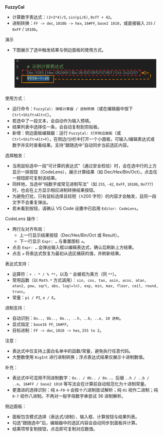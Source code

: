 **FuzzyCal**
- 计算数字表达式：`(2+3*4)/5`, `sin(pi/6)`, `0xff + 42`。
- 进制转换：`FF -> dec`, `1010b -> hex`, `16#FF`, `base2 1010`，或直接输入 `255` / `0xFF` / `1010b`。

演示
- 下图展示了选中触发结果与侧边面板的使用方式。
  
  ![FuzzyCal 演示](shot001.png)


使用方式：
- 运行命令：`FuzzyCal: 弹框计算器 / 进制转换`（或在编辑器中按下 `Ctrl+Shift+Alt+C`）。
- 若选中了一段文本，会自动作为输入预填。
- 结果列表中选择任一条，会自动复制到剪贴板。
- 新增：侧边面板编辑器：运行 `FuzzyCal: 打开侧边面板`（或 `Ctrl+Shift+Alt+F`），在侧边/分栏中打开一个小面板，可输入/编辑表达式或数字并实时查看结果。支持“跟随选中”自动同步当前选区内容。

选择触发：
- 当用鼠标选中一段“可计算的表达式”（通过安全校验）时，会在选中行的上方显示一排按钮（CodeLens），展示计算结果（如 Dec/Hex/Bin/Oct）。点击任一按钮即可复制该结果。
- 同样地，当选中“纯数字或常见进制写法”（如 `255`, `-42`, `0xFF`, `1010b`, `0o777`）时，也会在上方显示相应进制转换结果按钮。
- 为避免打扰，只有鼠标选择且较短（≤200 字符）的内容才会触发，且同一段文字不会重复弹出。
- 若未看到按钮，请确认 VS Code 设置中已启用 `Editor: CodeLens`。

CodeLens 操作：
- 两行左对齐布局：
  - 上一行显示结果按钮（Dec/Hex/Bin/Oct 或 Result）。
  - 下一行显示 `Expr: …` 与重置图标 `↺`。
- 点击 `Expr: …` 会弹出输入框以编辑表达式，确认后刷新上方结果。
- 点击 `↺` 将表达式恢复为最初从选区捕获的值，并刷新结果。

表达式支持：
- 运算符：`+ - * / % **`，以及 `^` 会被视为乘方（同 `**`）。
- 常用函数（以 `Math.*` 方式调用）：`sin, cos, tan, asin, acos, atan, atan2, pow, sqrt, abs, log(=ln), exp, min, max, floor, ceil, round, trunc`。
- 常量：`pi / PI`, `e / E`。

进制支持：
- 自动识别：`0x.., 0b.., 0o.., ..h, ..b, ..o, 10 进制`。
- 显式指定：`base16 FF`, `16#FF`。
- 目标进制：`FF -> dec`, `1010 -> hex`, `255 to 2`。

注意：
- 表达式中仅支持上面白名单中的函数/常量，避免执行任意代码。
- 大整数使用 `BigInt` 进行进制转换；浮点表达式结果仅展示十进制数值。

补充：
- 表达式中可混用不同进制数字：`0x.. / 0b.. / 0o..`、后缀 `..h / ..b / ..o`、`16#FF / base2 1010` 等写法会在计算前自动规范化为十进制常量。
- 更激进的选择识别：纯 `A-F0-9` 会按十六进制尝试解析；纯 `01` 视作二进制；纯 `0-7` 视作八进制。不再对一般字母数字串尝试 36 进制解析。

侧边面板：
- 面板包含模式选择（表达式/进制）、输入框、计算按钮与结果列表。
- 勾选“跟随选中”后，编辑器中的选区内容会自动同步到面板并计算。
- 结果项带复制按钮，点击即可复制对应数值。
